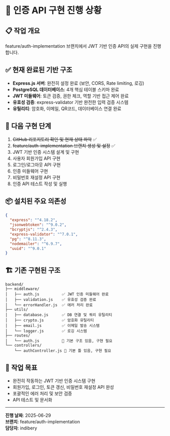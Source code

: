 # 🔐 인증 API 구현 진행 상황

## 📋 작업 개요
feature/auth-implementation 브랜치에서 JWT 기반 인증 API의 실제 구현을 진행합니다.

## ✅ 현재 완료된 기반 구조
- **Express.js 서버**: 완전히 설정 완료 (보안, CORS, Rate limiting, 로깅)
- **PostgreSQL 데이터베이스**: 4개 핵심 테이블 스키마 완료
- **JWT 미들웨어**: 토큰 검증, 권한 체크, 역할 기반 접근 제어 완료
- **유효성 검증**: express-validator 기반 완전한 입력 검증 시스템
- **유틸리티**: 암호화, 이메일, QR코드, 데이터베이스 연결 완료

## 🚀 다음 구현 단계
1. ~~GitHub 리포지토리 확인 및 현재 상태 파악~~ ✅
2. ~~feature/auth-implementation 브랜치 생성 및 설정~~ ✅
3. JWT 기반 인증 시스템 설계 및 구현
4. 사용자 회원가입 API 구현
5. 로그인/로그아웃 API 구현
6. 인증 미들웨어 구현
7. 비밀번호 재설정 API 구현
8. 인증 API 테스트 작성 및 실행

## 📦 설치된 주요 의존성
```json
{
  "express": "^4.18.2",
  "jsonwebtoken": "^9.0.2",
  "bcryptjs": "^2.4.3",
  "express-validator": "^7.0.1",
  "pg": "^8.11.3",
  "nodemailer": "^6.9.7",
  "uuid": "^9.0.1"
}
```

## 🏗️ 기존 구현된 구조
```
backend/
├── middleware/
│   ├── auth.js          ✅ JWT 인증 미들웨어 완료
│   ├── validation.js    ✅ 유효성 검증 완료
│   └── errorHandler.js  ✅ 에러 처리 완료
├── utils/
│   ├── database.js      ✅ DB 연결 및 쿼리 유틸리티
│   ├── crypto.js        ✅ 암호화 유틸리티
│   ├── email.js         ✅ 이메일 발송 시스템
│   └── logger.js        ✅ 로깅 시스템
├── routes/
│   └── auth.js          🔧 기본 구조 있음, 구현 필요
└── controllers/
    └── authController.js 🔧 기본 틀 있음, 구현 필요
```

## 🎯 작업 목표
- 완전히 작동하는 JWT 기반 인증 시스템 구현
- 회원가입, 로그인, 토큰 갱신, 비밀번호 재설정 API 완성
- 포괄적인 에러 처리 및 보안 검증
- API 테스트 및 문서화

---
**진행 날짜**: 2025-06-29  
**브랜치**: feature/auth-implementation  
**담당자**: indibery
